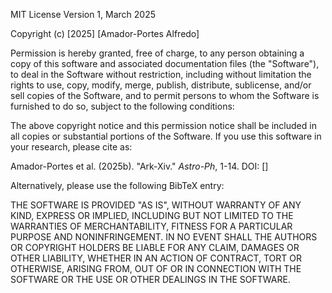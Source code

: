MIT License
Version 1, March 2025

Copyright (c) [2025] [Amador-Portes Alfredo]

Permission is hereby granted, free of charge, to any person obtaining a copy
of this software and associated documentation files (the "Software"), to deal
in the Software without restriction, including without limitation the rights
to use, copy, modify, merge, publish, distribute, sublicense, and/or sell
copies of the Software, and to permit persons to whom the Software is
furnished to do so, subject to the following conditions:

The above copyright notice and this permission notice shall be included in all
copies or substantial portions of the Software. If you use this software in your
research, please cite as:

Amador-Portes et al. (2025b). "Ark-Xiv." *Astro-Ph*, 1-14. DOI: []

Alternatively, please use the following BibTeX entry:

THE SOFTWARE IS PROVIDED "AS IS", WITHOUT WARRANTY OF ANY KIND, EXPRESS OR
IMPLIED, INCLUDING BUT NOT LIMITED TO THE WARRANTIES OF MERCHANTABILITY,
FITNESS FOR A PARTICULAR PURPOSE AND NONINFRINGEMENT. IN NO EVENT SHALL THE
AUTHORS OR COPYRIGHT HOLDERS BE LIABLE FOR ANY CLAIM, DAMAGES OR OTHER
LIABILITY, WHETHER IN AN ACTION OF CONTRACT, TORT OR OTHERWISE, ARISING FROM,
OUT OF OR IN CONNECTION WITH THE SOFTWARE OR THE USE OR OTHER DEALINGS IN THE
SOFTWARE.